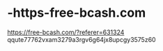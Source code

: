 # -https-free-bcash.com
  https://free-bcash.com/?referer=631324
qqute77762vxam3279a3rgv6g64jx8upcgy3575z60
